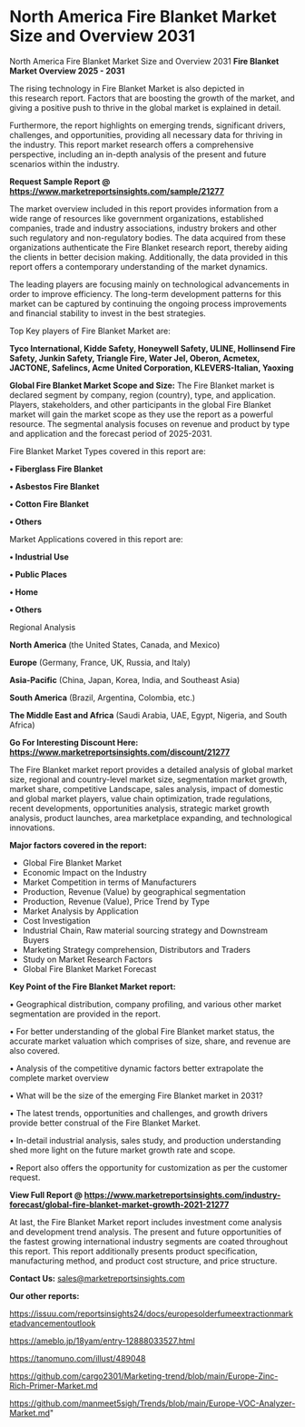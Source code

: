 # North America Fire Blanket Market Size and Overview 2031
North America Fire Blanket Market Size and Overview 2031
<Strong> Fire Blanket Market Overview 2025 - 2031</strong>

The rising technology in Fire Blanket Market is also depicted in this research report. Factors that are boosting the growth of the market, and giving a positive push to thrive in the global market is explained in detail.

Furthermore, the report highlights on emerging trends, significant drivers, challenges, and opportunities, providing all necessary data for thriving in the industry. This report market research offers a comprehensive perspective, including an in-depth analysis of the present and future scenarios within the industry.

<strong>Request Sample Report @ <a href=https://www.marketreportsinsights.com/sample/21277>https://www.marketreportsinsights.com/sample/21277</a></strong>

The market overview included in this report provides information from a wide range of resources like government organizations, established companies, trade and industry associations, industry brokers and other such regulatory and non-regulatory bodies. The data acquired from these organizations authenticate the Fire Blanket research report, thereby aiding the clients in better decision making. Additionally, the data provided in this report offers a contemporary understanding of the market dynamics.

The leading players are focusing mainly on technological advancements in order to improve efficiency. The long-term development patterns for this market can be captured by continuing the ongoing process improvements and financial stability to invest in the best strategies.

Top Key players of Fire Blanket Market are:

<strong>Tyco International, Kidde Safety, Honeywell Safety, ULINE, Hollinsend Fire Safety, Junkin Safety, Triangle Fire, Water Jel, Oberon, Acmetex, JACTONE, Safelincs, Acme United Corporation, KLEVERS-Italian, Yaoxing</strong>

<strong><b>Global Fire Blanket Market Scope and Size:</b></strong>
The Fire Blanket market is declared segment by company, region (country), type, and application. Players, stakeholders, and other participants in the global Fire Blanket market will gain the market scope as they use the report as a powerful resource. The segmental analysis focuses on revenue and product by type and application and the forecast period of 2025-2031.

Fire Blanket Market Types covered in this report are:

<strong>• Fiberglass Fire Blanket

• Asbestos Fire Blanket

• Cotton Fire Blanket

• Others</strong>

Market Applications covered in this report are:

<strong>• Industrial Use

• Public Places

• Home

• Others</strong> 

Regional Analysis

<strong>North America</strong> (the United States, Canada, and Mexico)

<strong>Europe</strong> (Germany, France, UK, Russia, and Italy)

<strong>Asia-Pacific</strong> (China, Japan, Korea, India, and Southeast Asia)

<strong>South America</strong> (Brazil, Argentina, Colombia, etc.)

<strong>The Middle East and Africa</strong> (Saudi Arabia, UAE, Egypt, Nigeria, and South Africa)

<strong>Go For Interesting Discount Here: <a href=https://www.marketreportsinsights.com/discount/21277>https://www.marketreportsinsights.com/discount/21277</a></strong>

The Fire Blanket market report provides a detailed analysis of global market size, regional and country-level market size, segmentation market growth, market share, competitive Landscape, sales analysis, impact of domestic and global market players, value chain optimization, trade regulations, recent developments, opportunities analysis, strategic market growth analysis, product launches, area marketplace expanding, and technological innovations.

<strong><b>Major factors covered in the report:</b></strong>
<ul>
  <li>Global Fire Blanket Market </li>
  <li>Economic Impact on the Industry</li>
  <li>Market Competition in terms of Manufacturers</li>
  <li>Production, Revenue (Value) by geographical segmentation</li>
  <li>Production, Revenue (Value), Price Trend by Type</li>
  <li>Market Analysis by Application</li>
  <li>Cost Investigation</li>
  <li>Industrial Chain, Raw material sourcing strategy and Downstream Buyers</li>
  <li>Marketing Strategy comprehension, Distributors and Traders</li>
  <li>Study on Market Research Factors</li>
  <li>Global Fire Blanket Market Forecast</li>
</ul>

<strong><b>Key Point of the Fire Blanket Market report:</b></strong>

• Geographical distribution, company profiling, and various other market segmentation are provided in the report.

• For better understanding of the global Fire Blanket market status, the accurate market valuation which comprises of size, share, and revenue are also covered.

• Analysis of the competitive dynamic factors better extrapolate the complete market overview

• What will be the size of the emerging Fire Blanket market in 2031?

• The latest trends, opportunities and challenges, and growth drivers provide better construal of the Fire Blanket Market.

• In-detail industrial analysis, sales study, and production understanding shed more light on the future market growth rate and scope.

• Report also offers the opportunity for customization as per the customer request.

<strong><b>View Full Report @ <a href=https://www.marketreportsinsights.com/industry-forecast/global-fire-blanket-market-growth-2021-21277>https://www.marketreportsinsights.com/industry-forecast/global-fire-blanket-market-growth-2021-21277</a></b></strong>


At last, the Fire Blanket Market report includes investment come analysis and development trend analysis. The present and future opportunities of the fastest growing international industry segments are coated throughout this report. This report additionally presents product specification, manufacturing method, and product cost structure, and price structure.

<strong>Contact Us:</strong>
sales@marketreportsinsights.com

<strong>Our other reports:</strong>

<a href=https://issuu.com/reportsinsights24/docs/europesolderfumeextractionmarketadvancementoutlook>https://issuu.com/reportsinsights24/docs/europesolderfumeextractionmarketadvancementoutlook</a>

<a href=https://ameblo.jp/18yam/entry-12888033527.html>https://ameblo.jp/18yam/entry-12888033527.html</a>

<a href=https://tanomuno.com/illust/489048>https://tanomuno.com/illust/489048</a>

<a href=https://github.com/cargo2301/Marketing-trend/blob/main/Europe-Zinc-Rich-Primer-Market.md>https://github.com/cargo2301/Marketing-trend/blob/main/Europe-Zinc-Rich-Primer-Market.md</a>

<a href=https://github.com/manmeet5sigh/Trends/blob/main/Europe-VOC-Analyzer-Market.md>https://github.com/manmeet5sigh/Trends/blob/main/Europe-VOC-Analyzer-Market.md</a>"

